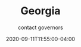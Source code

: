 ---
date: 2020-09-11T11:55:00-04:00
title: "Georgia"
ab: "GA"
seo_title: "Contact Georgia Governor"
description: Contact Georgia Governor
author: contact governors
url: /georgia/
weight: 1
---